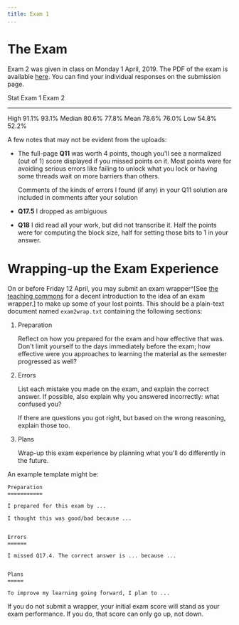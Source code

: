 ```yaml
---
title: Exam 1
...
```


# The Exam

Exam 2 was given in class on Monday 1 April, 2019.
The PDF of the exam is available [here](files/s2019exam2.pdf).
You can find your individual responses on the submission page.

Stat        Exam 1       Exam 2
------      -------      -------
High        91.1%        93.1%
Median      80.6%        77.8%
Mean        78.6%        76.0%
Low         54.8%        52.2%

A few notes that may not be evident from the uploads:

- The full-page **Q11** was worth 4 points,
    though you'll see a normalized (out of 1) score displayed if you missed points on it.
    Most points were for avoiding serious errors like failing to unlock what you lock or having some threads wait on more barriers than others.
    
    Comments of the kinds of errors I found (if any) in your Q11 solution are included in comments after your solution
- **Q17.5** I dropped as ambiguous
- **Q18** I did read all your work, but did not transcribe it.
    Half the points were for computing the block size,
    half for setting those bits to 1 in your answer.

# Wrapping-up the Exam Experience

On or before Friday 12 April, you may submit an exam wrapper^[See [the teaching commons](https://teachingcommons.stanford.edu/teaching-talk/exam-wrappers) for a decent introduction to the idea of an exam wrapper.] to make up some of your lost points. This should be a plain-text document named `exam2wrap.txt` containing the following sections:

1. Preparation

    Reflect on how you prepared for the exam and how effective that was.
    Don't limit yourself to the days immediately before the exam; how effective were you approaches to learning the material as the semester progressed as well?

2. Errors
    
    List each mistake you made on the exam, and explain the correct answer.
    If possible, also explain why you answered incorrectly: what confused you?
    
    If there are questions you got right, but based on the wrong reasoning, explain those too.

3. Plans
    
    Wrap-up this exam experience by planning what you'll do differently in the future.

An example template might be:


```
Preparation
===========

I prepared for this exam by ...

I thought this was good/bad because ...


Errors
======

I missed Q17.4. The correct answer is ... because ...


Plans
=====

To improve my learning going forward, I plan to ...
```

If you do not submit a wrapper, your initial exam score will stand as your exam performance. If you do, that score can only go up, not down.

